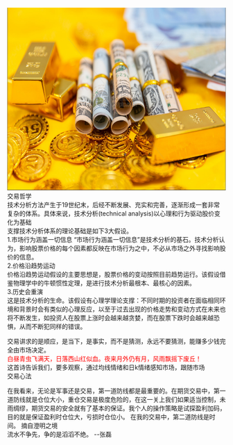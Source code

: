 <img src="images/gold.PNG" style="height:420px;width:100%;"></img>
交易哲学  
技术分析方法产生于19世纪末，后经不断发展、充实和完善，逐渐形成一套非常复杂的体系。具体来说，技术分析(technical analysis)以心理和行为驱动股价变化为基础  
支撑技术分析体系的理论基础是如下3大假设。  
1.市场行为涵盖一切信息
“市场行为涵盖一切信息”是技术分析的基石。技术分析认为，影响股票价格的每个因素都反映在市场行为之中，不必从市场之外寻找影响股价的信息。  
2.价格沿趋势运动  
价格沿趋势运动假设的主要思想是，股票价格的变动按照目前趋势运行。该假设借鉴物理学中的牛顿惯性定理，是进行技术分析最根本、最核心的因素。  
3.历史会重演  
这是技术分析的生命。该假设有心理学理论支撑：不同时期的投资者在面临相同环境和背景时会有类似的心理反应，以至于过去出现的价格走势和变动方式在未来也将不断发生，如投资人在股票上涨时会越来越贪婪，而在股票下跌时会越来越恐惧，从而不断犯同样的错误。  

交易讲求的是顺应，是当下，是事实，而不是猜测，永远不要猜测，能赚多少钱完全由市场决定。   
<font color="red">白昼青虫飞满天，日落西山红似血。夜来月外仍有月，风雨飘摇下废丘！</font>  
这首诗告诉我们，要多观察，通过均线情绪和日k情绪感知市场，跟随市场  
交易心法   
 
在我看来，无论是军事还是交易，第一道防线都是最重要的。在期货交易中，第一道防线就是仓位大小，重仓交易是极度危险的，在这一关上我们如果适当控制，未雨绸缪，期货交易的安全就有了基本的保证。我个人的操作策略是试探盈利加码，目的就是保证盈利时仓位大，亏损时仓位小。
在我的交易中，第二道防线是时间。  摘自澄明之境  
流水不争先，争的是滔滔不绝。  --张磊

